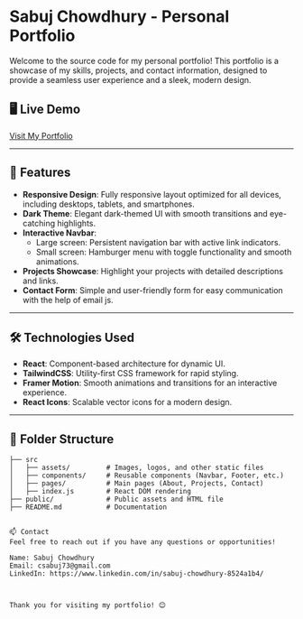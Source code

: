 # Sabuj Chowdhury - Personal Portfolio

Welcome to the source code for my personal portfolio! This portfolio is a showcase of my skills, projects, and contact information, designed to provide a seamless user experience and a sleek, modern design.

## 🖥️ Live Demo

[Visit My Portfolio](https://your-portfolio-link.com)

---

## 🚀 Features

- **Responsive Design**: Fully responsive layout optimized for all devices, including desktops, tablets, and smartphones.
- **Dark Theme**: Elegant dark-themed UI with smooth transitions and eye-catching highlights.
- **Interactive Navbar**:
  - Large screen: Persistent navigation bar with active link indicators.
  - Small screen: Hamburger menu with toggle functionality and smooth animations.
- **Projects Showcase**: Highlight your projects with detailed descriptions and links.
- **Contact Form**: Simple and user-friendly form for easy communication with the help of email js.

---

## 🛠️ Technologies Used

- **React**: Component-based architecture for dynamic UI.
- **TailwindCSS**: Utility-first CSS framework for rapid styling.
- **Framer Motion**: Smooth animations and transitions for an interactive experience.
- **React Icons**: Scalable vector icons for a modern design.

---

## 📂 Folder Structure

```plaintext
├── src
│   ├── assets/         # Images, logos, and other static files
│   ├── components/     # Reusable components (Navbar, Footer, etc.)
│   ├── pages/          # Main pages (About, Projects, Contact)
│   ├── index.js        # React DOM rendering
├── public/             # Public assets and HTML file
├── README.md           # Documentation


📫 Contact
Feel free to reach out if you have any questions or opportunities!

Name: Sabuj Chowdhury
Email: csabuj73@gmail.com
LinkedIn: https://www.linkedin.com/in/sabuj-chowdhury-8524a1b4/



Thank you for visiting my portfolio! 😊
```
